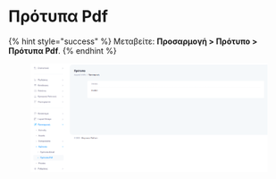 # Πρότυπα Pdf

{% hint style="success" %}
Μεταβείτε: **Προσαρμογή > Πρότυπο > Πρότυπα Pdf**.
{% endhint %}

<figure><img src="../../../.gitbook/assets/ScreenHunter 310.png" alt=""><figcaption></figcaption></figure>
